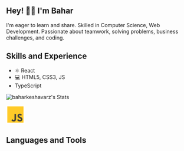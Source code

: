 ## Hey! 👋🏼 I'm Bahar


I'm eager to learn and share. Skilled in Computer Science, Web Development. Passionate about teamwork, solving problems, business challenges, and coding.

## Skills and Experience
- ⚛ React
- 💻 HTML5, CSS3, JS
- TypeScript

![baharkeshavarz's Stats](https://github-readme-stats.vercel.app/api?username=baharkeshavarz&theme=merko&show_icons=true&hide_border=true&count_private=true)

<img src="https://github.com/baharkeshavarz/baharkeshavarz/blob/main/js-svgrepo-com.svg" width="50"/>

## Languages and Tools
